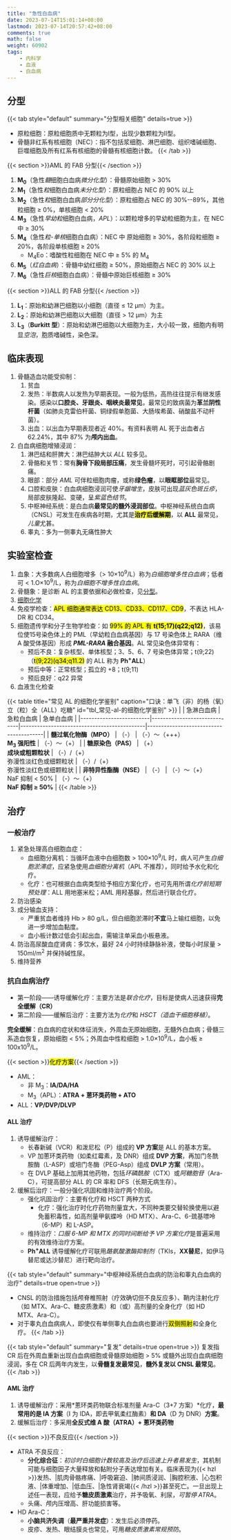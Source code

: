 ```yaml
---
title: "急性白血病"
date: 2023-07-14T15:01:14+08:00
lastmod: 2023-07-14T20:57:42+08:00
comments: true
math: false
weight: 60902
tags:
    - 内科学
    - 血液
    - 白血病
---
```


<!--more-->

## 分型

{{< tab style="default" summary="分型相关细胞" details=true >}}
- 原粒细胞：原粒细胞质中无颗粒为Ⅰ型，出现少数颗粒为Ⅱ型。
- 骨髓非红系有核细胞（NEC）：指不包括浆细胞、淋巴细胞、组织嗜碱细胞、巨噬细胞及所有红系有核细胞的骨髓有核细胞计数。
{{< /tab >}}

{{< section >}}AML 的 FAB 分型{{< /section >}}

1. **M<sub>0</sub>**（急性*髓*细胞白血病*微分化型*）：骨髓原始细胞 \> 30%
2. **M<sub>1</sub>**（急性*粒*细胞白血病*未分化型*）：原粒细胞占 NEC 的 90% 以上
3. **M<sub>2</sub>**（急性*粒*细胞白血病*部分分化型*）：原粒细胞占 NEC 的 30%--89%，其他粒细胞 ≥ 0%，单核细胞 \< 20%
4. **M<sub>3</sub>**（急性*早幼粒*细胞白血病，*APL*）：以颗粒增多的早幼粒细胞为主，在 NEC 中 ≥ 30%
5. **M<sub>4</sub>**（急性*粒-单核*细胞白血病）：NEC 中 原始细胞 ≥ 30%，各阶段粒细胞 ≥ 20%，各阶段单核细胞 ≥ 20%
    - M<sub>4</sub>Eo：嗜酸性粒细胞在 NEC 中 ≥ 5% 的 M<sub>4</sub>
6. **M<sub>5</sub>**（*红白血病*）：骨髓中幼红细胞 ≥ 50%，原始细胞占 NEC 的 30% 以上
7. **M<sub>6</sub>**（急性*巨核*细胞白血病）：骨髓中原始巨核细胞 ≥ 30%

{{< section >}}ALL 的 FAB 分型{{< /section >}}

1. **L<sub>1</sub>**：原始和幼淋巴细胞以小细胞（直径 ≤ 12 μm）为主。
2. **L<sub>2</sub>**：原始和幼淋巴细胞以大细胞（直径 \> 12 μm）为主
3. **L<sub>3</sub>**（**Burkitt 型**）：原始和幼淋巴细胞以大细胞为主，大小较一致，细胞内有明显*空泡*，胞质嗜碱性，染色深。

## 临床表现

1. 骨髓造血功能受抑制：
    1. 贫血
    2. 发热：半数病人以发热为早期表现。一般为低热，高热往往提示有继发感染。感染以**口腔炎、牙跟炎、咽峡炎最常见**，最常见的致病菌为**革兰阴性杆菌**（如肺炎克雷伯杆菌、铜绿假单胞菌、大肠埃希菌、硝酸盐不动杆菌）。
    3. 出血：以出血为早期表现者近 40%。有资料表明 AL 死于出血者占 62.24%，其中 87% 为**颅内出血**。
2. 白血病细胞增殖浸润：
    1. 淋巴结和肝脾大：淋巴结肿大以 *ALL* 较多见。
    2. 骨骼和关节：常有**胸骨下段局部压痛**，发生骨髓坏死时，可引起骨骼剧痛。
    3. 眼部：部分 *AML* 可伴粒细胞肉瘤，或称**绿色瘤**，以**眼眶部位**最常见。
    4. 口腔和皮肤：白血病细胞浸润可使*牙龈增生*，皮肤可出现*蓝灰色斑丘疹*，局部皮肤隆起、变硬，呈*紫蓝色结节*。
    5. 中枢神经系统：是白血病**最常见的髓外浸润部位**。中枢神经系统白血病（CNSL）可发生在疾病各时期，尤其是<mark>**治疗后缓解期**</mark>，以 **ALL** 最常见，*儿童*尤甚。
    6. 睾丸：多为一侧睾丸无痛性肿大

## 实验室检查

1. 血象：大多数病人白细胞增多（\> 10×10<sup>9</sup>/L）称为*白细胞增多性白血病*；低者可 \< 1.O×10<sup>9</sup>/L，称为*白细胞不增多性白血病*。
2. 骨髓象：是诊断 AL 的主要依据和必做检查，见[分型](#分型)。
3. [细胞化学](#tbl_常见-al-的细胞化学鉴别)
4. 免疫学检查：<mark>APL 细胞通常表达 CD13、CD33、CD117、CD9</mark>，不表达 HLA-DR 和 CD34。
5. 细胞遗传学和分子生物学检查：如 <mark>99% 的 APL 有 **t(15;17)(q22;q12)**</mark>，该易位使15号染色体上的 PML（早幼粒白血病基因）与 17 号染色体上 RARA（维 A 酸受体基因）形成 ***PML-RARA* 融合基因**。AL 常见染色体异常有：
    - 预后不良：复杂核型、单体核型；3、5、6、7 号染色体异常；t(9;22)（<mark>t(9;22)(q34;q11.2)</mark> 的 ALL 称为 **Ph<sup>+</sup>ALL**）
    - 预后中等：正常核型；孤立的 +8；t(9;11)
    - 预后良好：q22 异常
6. 血液生化检查

{{< table title="常见 AL 的细胞化学鉴别" caption="口诀：单飞（非）的杨（氧）立（粒）全（ALL）吃糖" id="tbl_常见-al-的细胞化学鉴别" >}}
|                         | 急淋白血病                   | 急粒白血病                                  | 急单白血病                             |
|-------------------------|------------------------------|---------------------------------------------|----------------------------------------|
| **髓过氧化物酶（MPO）** | （-）                        | （-）～（+++）<br/>**M<sub>3</sub> 强阳性** | （-）～（+）                           |
| **糖原染色（PAS）**     | （+）<br/>**成块或粗颗粒状** | （-）/（+）<br/>弥漫性淡红色或细颗粒状      | （-）/（+）<br/>弥漫性淡红色或细颗粒状 |
| **非特异性酯酶（NSE）** | （-）                        | （-）～（+）<br/>NaF 抑制 \< 50%            | （-）～（+）<br/>**NaF 抑制 ≥ 50%**    |
{{< /table >}}

## 治疗

### 一般治疗

1. 紧急处理高白细胞血症：
    - 血细胞分离机：当循环血液中白细胞数 \> 100×10<sup>9</sup>/L 时，病人可产生*白细胞淤滞症*，应紧急使用*血细胞分离机*（APL 不推荐），同时给予水化和化疗。
    - 化疗：也可根据白血病类型给予相应方案化疗，也可先用所谓*化疗前短期预处理*：ALL 用地塞米松；AML 用羟基脲，然后进行联合化疗。
2. 防治感染
3. 成分输血支持：
    - 严重贫血者维持 Hb \> 80 g/L，但白细胞淤滞时**不宜**马上输红细胞，以免进一步增加血黏度。
    - 血小板计数过低会引起出血，需输注单采血小板悬液。
4. 防治高尿酸血症肾病：多饮水，最好 24 小时持续静脉补液，使每小时尿量 \> 150ml/m<sup>2</sup> 并保持碱性尿。
5. 维持营养

### 抗白血病治疗

- 第一阶段——诱导缓解化疗：主要方法是*联合化疗*，目标是使病人迅速获得**完全缓解（CR）**
- 第二阶段——缓解后治疗：主要方法为*化疗*和 *HSCT（造血干细胞移植）*。

**完全缓解**：白血病的症状和体征消失，外周血无原始细胞，无髓外白血病；骨髓三系造血恢复，原始细胞 \< 5%；外周血中性粒细胞 \> 1.0×10<sup>9</sup>/L，血小板 ≥ 100x10<sup>9</sup>/L。

{{< section >}}<mark>化疗方案</mark>{{< /section >}}

- AML：
    - 非 M<sub>3</sub>：**IA/DA/HA**
    - M<sub>3</sub>（APL）：**ATRA + 蒽环类药物 + ATO**
- ALL：**VP/DVP/DLVP**

#### ALL 治疗

1. 诱导缓解治疗：
    - 长春新碱（VCR）和泼尼松（P）组成的 **VP 方案**是 ALL 的基本方案。
    - VP 加蔥环类药物（如柔红霉素，及 DNR）组成 **DVP 方案**，再加门冬酰胺酶（L-ASP）或培门冬酶（PEG-Asp）组成 **DVLP 方案**（常用）。
    - 在 DVLP 基础上加用其他药物，包括*环磷酰胺*（CTX）或*阿糖胞苷*（Ara-C），可提高部分 ALL 的 CR 率和 DFS（长期无病生存）。
2. 缓解后治疗：一般分强化巩固和维持治疗两个阶段。
    - 强化巩固治疗：主要有化疗和 HSCT 两种方式
        - 化疗：强化治疗时化疗药物剂量宜大，不同种类要交替轮换使用以避免蓄积毒性，如高剂量甲氨蝶呤（HD MTX）、Ara-C、6-巯基嘌呤（6-MP）和 L-ASP。
    - 维持治疗：*口服 6-MP 和 MTX 的同时间断给予 VP 方案化疗*是普遍采用的有效维待治疗方案。
    - **Ph<sup>+</sup>ALL** 诱导缓解化疗可联用*酪氨酸激酶抑制剂*（TKIs，**XX替尼**，如伊马替尼或达沙替尼）进行靶向治疗。

{{< tab style="default" summary="中枢神经系统白血病的防治和睾丸白血病的治疗" details=true open=true >}}
- CNSL 的防治措施包括颅脊椎照射（疗效确切但不良反应多）、鞘内注射化疗（如 MTX、Ara-C、糖皮质激素）和（或）高剂量的全身化疗（如 HD MTX、Ara-C）。
- 对于睾丸白血病病人，即使仅有单侧睾丸白血病也要进行<mark>双侧照射</mark>和全身化疗。
{{< /tab >}}

{{< tab style="default" summary="复发" details=true open=true >}}
复发指 CR 后在外周血重新出现白血病细胞或骨髓原始细胞 \> 5% 或髓外出现白血病细胞浸润，多在 CR 后两年内发生，以**骨髓复发最常见**，**髓外复发以 CNSL 最常见**。
{{< /tab >}}

#### AML 治疗

1. 诱导缓解治疗：采用*蔥环类药物联合标准剂量 Ara-C（3+7 方案）*化疗，**最常用的是 IA 方案**（I 为 IDA，即去甲氧柔红酶素）**和 DA**（D 为 DNR）**方案**。
2. 缓解后治疗：多采用**全反式维 A 酸（ATRA）+ 蔥环类药物**

{{< section >}}不良反应{{< /section >}}

- ATRA 不良反应：
    - **分化综合征**：*初诊时白细胞计数较高及治疗后迅速上升者易发生*，其机制可能与细胞因子大量释放和黏附分子表达增加有关。临床表现为{{< hzl >}}发热、|肌肉骨骼疼痛、|呼吸窘迫、|肺间质浸润、|胸腔积液、|心包积液、|体重增加、|低血压、|急性肾衰竭{{< /hzl >}}甚至死亡。一旦出现上述任一表现，应给予**糖皮质激素**治疗，并予吸氧、利尿，*可暂停 ATRA*。
    - 头痛、颅内压增高、肝功能损害等。
- HD Ara-C：
    - **小脑共济失调**（**最严重并发症**）：发生后必须停药。
    - 皮疹、发热、眼结膜炎也常见，可用*糖皮质激素常规预防*。

